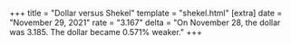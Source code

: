 +++
title = "Dollar versus Shekel"
template = "shekel.html"
[extra]
date = "November 29, 2021"
rate = "3.167"
delta = "On November 28, the dollar was 3.185. The dollar became 0.571% weaker."
+++
